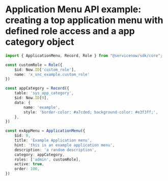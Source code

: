 # Application Menu API example: creating a top application menu with defined role access and a app category object
```typescript
import { ApplicationMenu, Record, Role } from "@servicenow/sdk/core";

const customRole = Role({
    $id: Now.ID['custom_role'],
    name: 'x_snc_example.custom_role'
})

const appCategory = Record({
    table: 'sys_app_category',
    $id: Now.ID[9],
    data: {
        name: 'example',
        style: 'border-color: #a7cded; background-color: #e3f3ff;',
    },
})

const exAppMenu = ApplicationMenu({
    $id: 0,
    title: 'Example Application menu',
    hint: 'this is an example application menu',
    description: 'a random description',
    category: appCategory,
    roles: ['admin', customRole],
    active: true,
    order: 100,
})
```